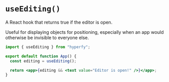 # `useEditing()`

A React hook that returns true if the editor is open.

Useful for displaying objects for positioning, especially when an app would otherwise be invisible to everyone else.

```jsx
import { useEditing } from "hyperfy";

export default function App() {
  const editing = useEditing();

  return <app>{editing && <text value="Editor is open!" />}</app>;
}
```
